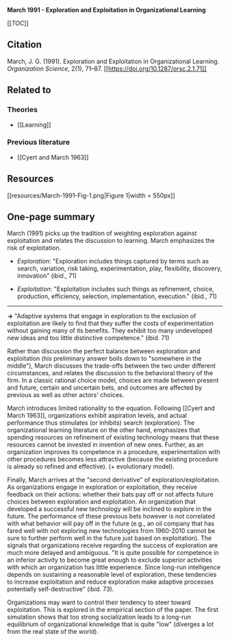 **March 1991 - Exploration and Exploitation in Organizational Learning**

[[_TOC_]]

## Citation
March, J. G. (1991). Exploration and Exploitation in Organizational Learning. *Organization Science*, 2(1), 71–87. [[https://doi.org/10.1287/orsc.2.1.71]]

## Related to

### Theories
* [[Learning]]

### Previous literature
* [[Cyert and March 1963]]

## Resources
[[resources/March-1991-Fig-1.png|Figure 1|width = 550px]]

## One-page summary
March (1991) picks up the tradition of weighting exploration against exploitation and relates the discussion to learning. March emphasizes the risk of exploitation.

* *Exploration*: "Exploration includes things captured by terms such as search, variation, risk taking, experimentation, play, flexibility, discovery, innovation" (ibid., 71)

* *Exploitation*: "Exploitation includes such things as refinement, choice, production, efficiency, selection, implementation, execution." (ibid., 71)

-----

**->** "Adaptive systems that engage in exploration to the exclusion of exploitation are likely to find that they suffer the costs of experimentation without gaining many of its benefits. They exhibit too many undeveloped new ideas and too little distinctive competence." (ibid. 71)

Rather than discussion the perfect balance between exploration and exploitation (his preliminary answer boils down to "somewhere in the middle"), March discusses the trade-offs between the two under different circumstances, and relates the discussion to the behavioral theory of the firm. In a classic rational choice model, choices are made between present and future, certain and uncertain bets, and outcomes are affected by previous as well as other actors' choices.

March introduces limited rationality to the equation. Following [[Cyert and March 1963]], organizations exhibit aspiration levels, and actual performance thus stimulates (or inhibits) search (exploration). The organizational learning literature on the other hand, emphasizes that spending resources on refinement of existing technology means that these resources cannot be invested in invention of new ones. Further, as an organization improves its competence in a procedure, experimentation with other procedures becomes less attractive (because the existing procedure is already so refined and effective). (+ evolutionary model).

Finally, March arrives at the "second derivative" of exploration/exploitation. As organizations engage in exploration or exploitation, they receive feedback on their actions: whether their bats pay off or not affects future choices between exploration and exploitation. An organization that developed a successful new technology will be inclined to explore in the future. The performance of these previous bets however is not correlated with what behavior will pay off in the future (e.g., an oil company that has fared well with not exploring new technologies from 1960-2010 cannot be sure to further perform well in the future just based on exploitation). The signals that organizations receive regarding the success of exploration are much more delayed and ambiguous. "It is quite possible for competence in an inferior activity to become great enough to exclude superior activities with which an organization has little experience. Since long-run intelligence depends on sustaining a reasonable level of exploration, these tendencies to increase exploitation and reduce exploration make adaptive processes potentially self-destructive" (ibid. 73).

Organizations may want to control their tendency to steer toward exploitation. This is explored in the empirical section of the paper. The first simulation shows that too strong socialization leads to a long-run equilibrium of organizational knowledge that is quite "low" (diverges a lot from the real state of the world).